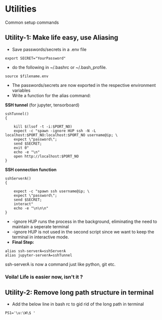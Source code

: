# Utilities
Common setup commands

## **Utility-1:** Make life easy, use Aliasing

- Save passwords/secrets in a .env file

```
export SECRET="YourPassword"
```

- do the following in ~/.bashrc or ~/.bash_profile.

```
source $filename.env
```

- The passwords/secrets are now exported in the respective environment variables
- Write a function for the alias command:

**SSH tunnel** (for jupyter, tensorboard)

```
sshTunnel()
{

	kill $(lsof -t -i:$PORT_NO)
	expect -c "spawn -ignore HUP ssh -N -L localhost:$PORT_NO:localhost:$PORT_NO username@ip; \
	expect \"password\";
	send $SECRET;
	exit 0"
	echo -e "\n"
	open http://localhost:$PORT_NO
}
```

**SSH connection function**

```
sshServerA()
{

	expect -c "spawn ssh username@ip; \
	expect \"password\";
	send $SECRET;
	interact"
	echo -e "\n\n\n"
}
```

- \-ignore HUP runs the process in the background, eliminating the need to maintain a seperate terminal
- \-ignore HUP is not used in the second script since we want to keep the terminal in interactive mode.
- **Final Step:** 

```
alias ssh-serverA=sshServerA
alias jupyter-serverA=sshTunnel
```
ssh-serverA is now a command just like python, git etc.

### Voila! Life is easier now, isn't it ? 

## **Utility-2:** Remove long path structure in terminal

- Add the below line in bash rc to gid rid of the long path in terminal

```
PS1='\u:\W\$ '
```
